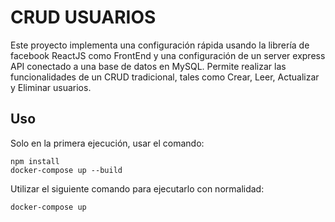 # CRUD USUARIOS

Este proyecto implementa una configuración rápida usando la librería de facebook ReactJS como FrontEnd y una configuración de un server express API conectado a una base de datos en MySQL.
Permite realizar las funcionalidades de un CRUD tradicional, tales como Crear, Leer, Actualizar y Eliminar usuarios.

## Uso

Solo en la primera ejecución, usar el comando:

```
npm install
docker-compose up --build
```

Utilizar el siguiente comando para ejecutarlo con normalidad: 

```
docker-compose up
```
